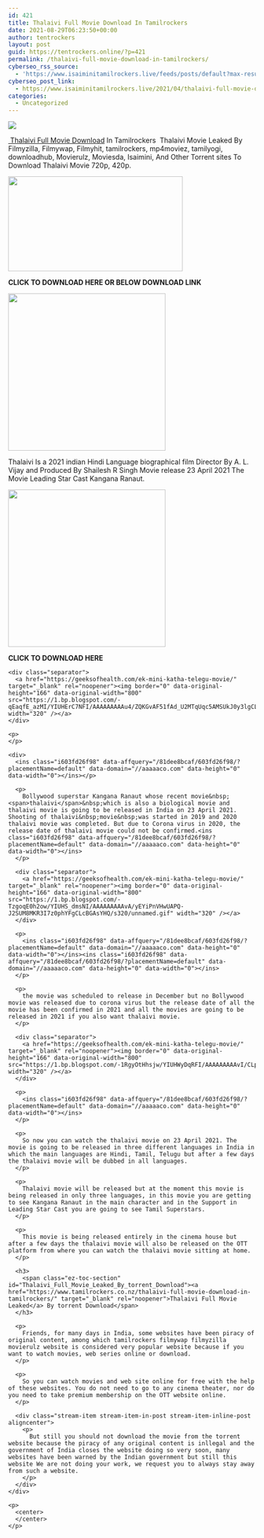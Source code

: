 ```yaml
---
id: 421
title: Thalaivi Full Movie Download In Tamilrockers
date: 2021-08-29T06:23:50+00:00
author: tentrockers
layout: post
guid: https://tentrockers.online/?p=421
permalink: /thalaivi-full-movie-download-in-tamilrockers/
cyberseo_rss_source:
  - 'https://www.isaiminitamilrockers.live/feeds/posts/default?max-results=150&start-index=1'
cyberseo_post_link:
  - https://www.isaiminitamilrockers.live/2021/04/thalaivi-full-movie-download-in.html
categories:
  - Uncategorized
---
```

<div class="media_block">
  <img src="https://1.bp.blogspot.com/-HInmElGq6Ds/YIUEKY0w8QI/AAAAAAAAAuk/y-ENmJd2law2yvzvfE1QKB_MJrertdijACLcBGAsYHQ/s72-w355-h193-c/kangana-2.jpeg" class="media_thumbnail" />
</div>

<meta content="&nbsp; Thalaivi Full Movie Download In Tamilrockers&nbsp;&nbsp; Thalaivi Movie Leaked By Filmyzilla, Filmywap, Filmyhit, tamilrockers, mp4moviez, tamilyog..." name="twitter:description" />

  


<center>
</center>

[&nbsp;](https://www.tamilrockers.co.nz/thalaivi-full-movie-download-in-tamilrockers/)<span face="&quot;Source Sans Pro&quot;, &quot;Helvetica Neue&quot;, sans-serif"><a href="https://www.tamilrockers.co.nz/thalaivi-full-movie-download-in-tamilrockers/">Thalaivi Full Movie Download</a> In Tamilrockers&nbsp;&nbsp;</span><span face="&quot;Source Sans Pro&quot;, &quot;Helvetica Neue&quot;, sans-serif">Thalaivi Movie Leaked By Filmyzilla, Filmywap, Filmyhit, tamilrockers, mp4moviez, tamilyogi, downloadhub, Movierulz, Moviesda, Isaimini, And Other Torrent sites To Download Thalaivi Movie 720p, 420p.</span>

<ins class="y75017219b8" data-affquery="/0792dd950e/75017219b8/?placementName=default" data-domain="//aaaaaco.com" data-height="250" data-width="300"></ins>

<div class="separator">
  <a href="https://1.bp.blogspot.com/-HInmElGq6Ds/YIUEKY0w8QI/AAAAAAAAAuk/y-ENmJd2law2yvzvfE1QKB_MJrertdijACLcBGAsYHQ/s1200/kangana-2.jpeg"><img loading="lazy" border="0" data-original-height="667" data-original-width="1200" height="193" src="https://1.bp.blogspot.com/-HInmElGq6Ds/YIUEKY0w8QI/AAAAAAAAAuk/y-ENmJd2law2yvzvfE1QKB_MJrertdijACLcBGAsYHQ/w355-h193/kangana-2.jpeg" width="355" /></a>
</div>

<span face="&quot;Source Sans Pro&quot;, &quot;Helvetica Neue&quot;, sans-serif"><b>CLICK TO DOWNLOAD HERE OR BELOW DOWNLOAD LINK</b></span>

<div class="separator">
  <a href="https://bit.ly/3uVypm7" target="_blank" rel="noopener"><img border="0" data-original-height="166" data-original-width="800" src="https://1.bp.blogspot.com/-cO1POcEfekM/YIUG-SYJS7I/AAAAAAAAAu0/wYg0Kec3KFsqMKniJa70OXzIcz0P2CMXgCLcBGAsYHQ/s320/unnamed.gif" width="320" /></a>
</div>



<div>
  <ins class="i603fd26f98" data-affquery="/81dee8bcaf/603fd26f98/?placementName=default" data-domain="//aaaaaco.com" data-height="0" data-width="0"></ins></p> 
  
  <p>
    Thalaivi Is a 2021 indian Hindi Language biographical film Director By A. L. Vijay and Produced By Shailesh R Singh Movie release 23 April 2021 The Movie Leading Star Cast Kangana Ranaut.<ins class="y75017219b8" data-affquery="/0792dd950e/75017219b8/?placementName=default" data-domain="//aaaaaco.com" data-height="250" data-width="300"></ins>
  </p>
  
  <div class="separator">
    <a href="https://1.bp.blogspot.com/-M-1ea1fbFMw/YIUEnIRkRtI/AAAAAAAAAus/tDFe3NrUXME-KBdFGaVxzTPwyAHV-xgigCLcBGAsYHQ/s913/MV5BZjYwOGFhZTgtODBmMi00NjUyLTk5MDUtNmQ3NDhjNmE5OWI3XkEyXkFqcGdeQXVyMTI1NDAzMzM0._V1_.jpg"><img border="0" data-original-height="913" data-original-width="631" height="320" src="https://1.bp.blogspot.com/-M-1ea1fbFMw/YIUEnIRkRtI/AAAAAAAAAus/tDFe3NrUXME-KBdFGaVxzTPwyAHV-xgigCLcBGAsYHQ/s320/MV5BZjYwOGFhZTgtODBmMi00NjUyLTk5MDUtNmQ3NDhjNmE5OWI3XkEyXkFqcGdeQXVyMTI1NDAzMzM0._V1_.jpg" /></a>
  </div>
  
  <p>
    <span face="&quot;Source Sans Pro&quot;, &quot;Helvetica Neue&quot;, sans-serif"><b>CLICK TO DOWNLOAD HERE&nbsp;</b></span><br /><ins class="i603fd26f98" data-affquery="/81dee8bcaf/603fd26f98/?placementName=default" data-domain="//aaaaaco.com" data-height="0" data-width="0"></ins></div> 
    
    <div class="separator">
      <a href="https://geeksofhealth.com/ek-mini-katha-telegu-movie/" target="_blank" rel="noopener"><img border="0" data-original-height="166" data-original-width="800" src="https://1.bp.blogspot.com/-qEaqfE_azMI/YIUHErC7NFI/AAAAAAAAAu4/ZQKGvAF51fAd_U2MTqUqc5AMSUkJ0y3lgCLcBGAsYHQ/s320/unnamed.gif" width="320" /></a>
    </div>
    
    <p>
    </p>
    
    <div>
      <ins class="i603fd26f98" data-affquery="/81dee8bcaf/603fd26f98/?placementName=default" data-domain="//aaaaaco.com" data-height="0" data-width="0"></ins></p> 
      
      <p>
        Bollywood superstar Kangana Ranaut whose recent movie&nbsp;<span>thalaivi</span>&nbsp;which is also a biological movie and thalaivi movie is going to be released in India on 23 April 2021. Shooting of thalaivi&nbsp;movie&nbsp;was started in 2019 and 2020 thalaivi movie was completed. But due to Corona virus in 2020, the release date of thalaivi movie could not be confirmed.<ins class="i603fd26f98" data-affquery="/81dee8bcaf/603fd26f98/?placementName=default" data-domain="//aaaaaco.com" data-height="0" data-width="0"></ins>
      </p>
      
      <div class="separator">
        <a href="https://geeksofhealth.com/ek-mini-katha-telegu-movie/" target="_blank" rel="noopener"><img border="0" data-original-height="166" data-original-width="800" src="https://1.bp.blogspot.com/-TzgoqE0h2ow/YIUHS_dmsNI/AAAAAAAAAvA/yEYiPnVHwUAPQ-J2SUM8MKR3I7z0phYFgCLcBGAsYHQ/s320/unnamed.gif" width="320" /></a>
      </div>
      
      <p>
        <ins class="i603fd26f98" data-affquery="/81dee8bcaf/603fd26f98/?placementName=default" data-domain="//aaaaaco.com" data-height="0" data-width="0"></ins><ins class="i603fd26f98" data-affquery="/81dee8bcaf/603fd26f98/?placementName=default" data-domain="//aaaaaco.com" data-height="0" data-width="0"></ins>
      </p>
      
      <p>
        the movie was scheduled to release in December but no Bollywood movie was released due to corona virus but the release date of all the movie has been confirmed in 2021 and all the movies are going to be released in 2021 if you also want thalaivi movie.
      </p>
      
      <div class="separator">
        <a href="https://geeksofhealth.com/ek-mini-katha-telegu-movie/" target="_blank" rel="noopener"><img border="0" data-original-height="166" data-original-width="800" src="https://1.bp.blogspot.com/-1RgyOtHhsjw/YIUHWyDqRFI/AAAAAAAAAvI/CLp1IS4IDMYeBUMfCT8HNWGFZ8LV8iH2QCLcBGAsYHQ/s320/unnamed.gif" width="320" /></a>
      </div>
      
      <p>
        <ins class="i603fd26f98" data-affquery="/81dee8bcaf/603fd26f98/?placementName=default" data-domain="//aaaaaco.com" data-height="0" data-width="0"></ins>
      </p>
      
      <p>
        So now you can watch the thalaivi movie on 23 April 2021. The movie is going to be released in three different languages ​​in India in which the main languages ​​are Hindi, Tamil, Telugu but after a few days the thalaivi movie will be dubbed in all languages.
      </p>
      
      <p>
        Thalaivi movie will be released but at the moment this movie is being released in only three languages, in this movie you are getting to see Kangana Ranaut in the main character and in the Support in Leading Star Cast you are going to see Tamil Superstars.
      </p>
      
      <p>
        This movie is being released entirely in the cinema house but after a few days the thalaivi movie will also be released on the OTT platform from where you can watch the thalaivi movie sitting at home.
      </p>
      
      <h3>
        <span class="ez-toc-section" id="Thalaivi_Full_Movie_Leaked_By_torrent_Download"><a href="https://www.tamilrockers.co.nz/thalaivi-full-movie-download-in-tamilrockers/" target="_blank" rel="noopener">Thalaivi Full Movie Leaked</a> By torrent Download</span>
      </h3>
      
      <p>
        Friends, for many days in India, some websites have been piracy of original content, among which tamilrockers filmywap filmyzilla movierulz website is considered very popular website because if you want to watch movies, web series online or download.
      </p>
      
      <p>
        So you can watch movies and web site online for free with the help of these websites. You do not need to go to any cinema theater, nor do you need to take premium membership on the OTT website online.
      </p>
      
      <div class="stream-item stream-item-in-post stream-item-inline-post aligncenter">
        <p>
          But still you should not download the movie from the torrent website because the piracy of any original content is inllegal and the government of India closes the website doing so very soon, many websites have been warned by the Indian government but still this website We are not doing your work, we request you to always stay away from such a website.
        </p>
      </div>
    </div>
    
    <p>
      <center>
      </center>
    </p>